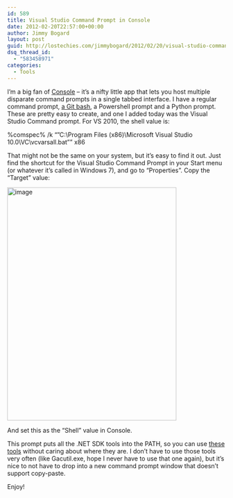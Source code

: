 ```yaml
---
id: 589
title: Visual Studio Command Prompt in Console
date: 2012-02-20T22:57:00+00:00
author: Jimmy Bogard
layout: post
guid: http://lostechies.com/jimmybogard/2012/02/20/visual-studio-command-prompt-in-console/
dsq_thread_id:
  - "583458971"
categories:
  - Tools
---
```

I’m a big fan of [Console](http://sourceforge.net/projects/console/) – it’s a nifty little app that lets you host multiple disparate command prompts in a single tabbed interface. I have a regular command prompt, [a Git bash](http://lostechies.com/jimmybogard/2010/04/05/integrating-the-git-bash-into-console/), a Powershell prompt and a Python prompt. These are pretty easy to create, and one I added today was the Visual Studio Command prompt. For VS 2010, the shell value is:

%comspec% /k &#8220;&#8221;C:\Program Files (x86)\Microsoft Visual Studio 10.0\VC\vcvarsall.bat&#8221;&#8221; x86

That might not be the same on your system, but it’s easy to find it out. Just find the shortcut for the Visual Studio Command Prompt in your Start menu (or whatever it’s called in Windows 7), and go to “Properties”. Copy the “Target” value:

[<img style="background-image: none; border-bottom: 0px; border-left: 0px; padding-left: 0px; padding-right: 0px; display: inline; border-top: 0px; border-right: 0px; padding-top: 0px" title="image" border="0" alt="image" src="http://lostechies.com/jimmybogard/files/2012/02/image_thumb4.png" width="390" height="537" />](http://lostechies.com/jimmybogard/files/2012/02/image4.png)

And set this as the “Shell” value in Console.

This prompt puts all the .NET SDK tools into the PATH, so you can use [these tools](http://msdn.microsoft.com/en-us/library/dd233110.aspx) without caring about where they are. I don’t have to use those tools very often (like Gacutil.exe, hope I never have to use that one again), but it’s nice to not have to drop into a new command prompt window that doesn’t support copy-paste.

Enjoy!